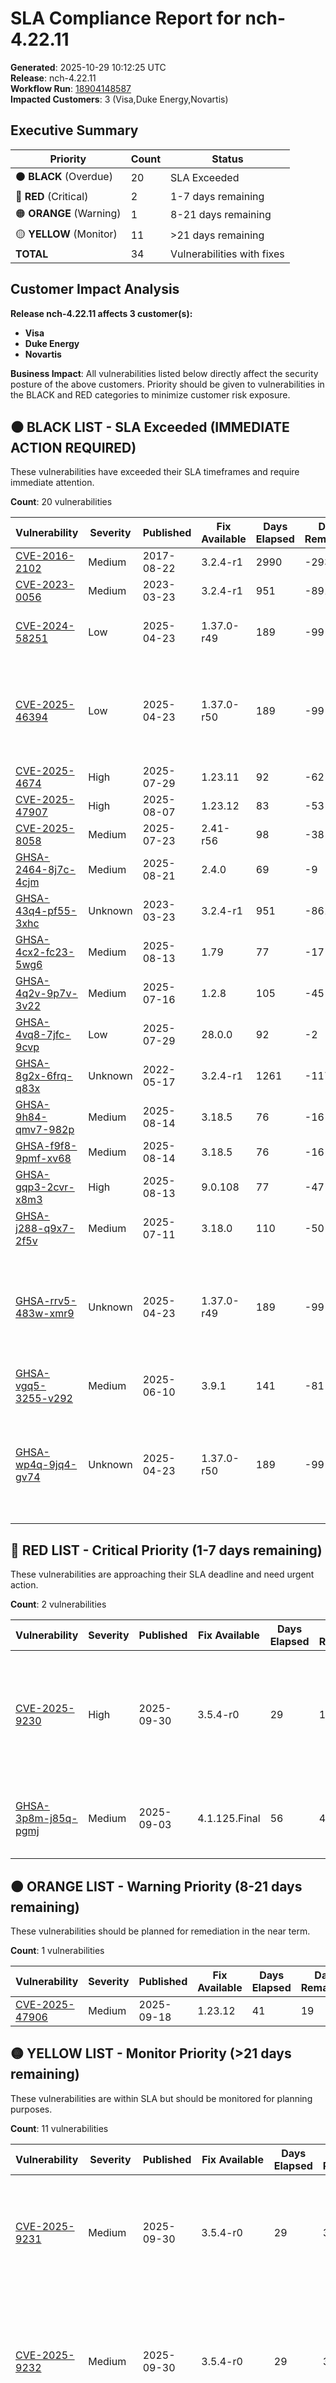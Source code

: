 # SLA Compliance Report for nch-4.22.11

**Generated**: 2025-10-29 10:12:25 UTC  
**Release**: nch-4.22.11  
**Workflow Run**: [18904148587](https://github.com/nirmata/nch-release-management/actions/runs/18904148587)  
**Impacted Customers**: 3 (Visa,Duke Energy,Novartis)

## Executive Summary

| Priority | Count | Status |
|----------|--------|---------|
| ⚫ **BLACK** (Overdue) | 20 | SLA Exceeded |
| 🔴 **RED** (Critical) | 2 | 1-7 days remaining |
| 🟠 **ORANGE** (Warning) | 1 | 8-21 days remaining |
| 🟡 **YELLOW** (Monitor) | 11 | >21 days remaining |
| **TOTAL** | 34 | Vulnerabilities with fixes |

## Customer Impact Analysis

**Release nch-4.22.11 affects 3 customer(s):**
- **Visa**
- **Duke Energy**
- **Novartis**

**Business Impact**: All vulnerabilities listed below directly affect the security posture of the above customers. Priority should be given to vulnerabilities in the BLACK and RED categories to minimize customer risk exposure.


## ⚫ BLACK LIST - SLA Exceeded (IMMEDIATE ACTION REQUIRED)

These vulnerabilities have exceeded their SLA timeframes and require immediate attention.

**Count**: 20 vulnerabilities

| Vulnerability | Severity | Published | Fix Available | Days Elapsed | Days Remaining | SLA | Affected Images |
|---------------|----------|-----------|---------------|--------------|----------------|-----|-----------------|
| [CVE-2016-2102](https://nvd.nist.gov/vuln/detail/CVE-2016-2102) | Medium | 2017-08-22 | 3.2.4-r1 | 2990 | -2930 | 60 days | ghcr.io/nirmata/haproxy:4.22.11 |
| [CVE-2023-0056](https://nvd.nist.gov/vuln/detail/CVE-2023-0056) | Medium | 2023-03-23 | 3.2.4-r1 | 951 | -891 | 60 days | ghcr.io/nirmata/haproxy:4.22.11 |
| [CVE-2024-58251](https://nvd.nist.gov/vuln/detail/CVE-2024-58251) | Low | 2025-04-23 | 1.37.0-r49 | 189 | -99 | 90 days | ghcr.io/nirmata/cluster:4.22.11, ghcr.io/nirmata/haproxy:4.22.11, ghcr.io/nirmata/policies:4.22.11, ghcr.io/nirmata/security:4.22.11 |
| [CVE-2025-46394](https://nvd.nist.gov/vuln/detail/CVE-2025-46394) | Low | 2025-04-23 | 1.37.0-r50 | 189 | -99 | 90 days | ghcr.io/nirmata/client-gateway:4.22.11, ghcr.io/nirmata/cluster:4.22.11, ghcr.io/nirmata/haproxy:4.22.11, ghcr.io/nirmata/policies:4.22.11, ghcr.io/nirmata/security:4.22.11, ghcr.io/nirmata/users:4.22.11, ghcr.io/nirmata/webclient:4.22.11 |
| [CVE-2025-4674](https://nvd.nist.gov/vuln/detail/CVE-2025-4674) | High | 2025-07-29 | 1.23.11 | 92 | -62 | 30 days | ghcr.io/nirmata/policies:4.22.11 |
| [CVE-2025-47907](https://nvd.nist.gov/vuln/detail/CVE-2025-47907) | High | 2025-08-07 | 1.23.12 | 83 | -53 | 30 days | ghcr.io/nirmata/policies:4.22.11, ghcr.io/nirmata/webclient:4.22.11 |
| [CVE-2025-8058](https://nvd.nist.gov/vuln/detail/CVE-2025-8058) | Medium | 2025-07-23 | 2.41-r56 | 98 | -38 | 60 days | ghcr.io/nirmata/webclient:4.22.11 |
| [GHSA-2464-8j7c-4cjm](https://nvd.nist.gov/vuln/detail/GHSA-2464-8j7c-4cjm) | Medium | 2025-08-21 | 2.4.0 | 69 | -9 | 60 days | ghcr.io/nirmata/policies:4.22.11 |
| [GHSA-43q4-pf55-3xhc](https://nvd.nist.gov/vuln/detail/GHSA-43q4-pf55-3xhc) | Unknown | 2023-03-23 | 3.2.4-r1 | 951 | -861 | 90 days | ghcr.io/nirmata/haproxy:4.22.11 |
| [GHSA-4cx2-fc23-5wg6](https://nvd.nist.gov/vuln/detail/GHSA-4cx2-fc23-5wg6) | Medium | 2025-08-13 | 1.79 | 77 | -17 | 60 days | ghcr.io/nirmata/cluster:4.22.11 |
| [GHSA-4q2v-9p7v-3v22](https://nvd.nist.gov/vuln/detail/GHSA-4q2v-9p7v-3v22) | Medium | 2025-07-16 | 1.2.8 | 105 | -45 | 60 days | ghcr.io/nirmata/cluster:4.22.11 |
| [GHSA-4vq8-7jfc-9cvp](https://nvd.nist.gov/vuln/detail/GHSA-4vq8-7jfc-9cvp) | Low | 2025-07-29 | 28.0.0 | 92 | -2 | 90 days | ghcr.io/nirmata/policies:4.22.11 |
| [GHSA-8g2x-6frq-q83x](https://nvd.nist.gov/vuln/detail/GHSA-8g2x-6frq-q83x) | Unknown | 2022-05-17 | 3.2.4-r1 | 1261 | -1171 | 90 days | ghcr.io/nirmata/haproxy:4.22.11 |
| [GHSA-9h84-qmv7-982p](https://nvd.nist.gov/vuln/detail/GHSA-9h84-qmv7-982p) | Medium | 2025-08-14 | 3.18.5 | 76 | -16 | 60 days | ghcr.io/nirmata/policies:4.22.11 |
| [GHSA-f9f8-9pmf-xv68](https://nvd.nist.gov/vuln/detail/GHSA-f9f8-9pmf-xv68) | Medium | 2025-08-14 | 3.18.5 | 76 | -16 | 60 days | ghcr.io/nirmata/policies:4.22.11 |
| [GHSA-gqp3-2cvr-x8m3](https://nvd.nist.gov/vuln/detail/GHSA-gqp3-2cvr-x8m3) | High | 2025-08-13 | 9.0.108 | 77 | -47 | 30 days | ghcr.io/nirmata/activity:4.22.11 |
| [GHSA-j288-q9x7-2f5v](https://nvd.nist.gov/vuln/detail/GHSA-j288-q9x7-2f5v) | Medium | 2025-07-11 | 3.18.0 | 110 | -50 | 60 days | ghcr.io/nirmata/cluster:4.22.11, ghcr.io/nirmata/policies:4.22.11, ghcr.io/nirmata/users:4.22.11 |
| [GHSA-rrv5-483w-xmr9](https://nvd.nist.gov/vuln/detail/GHSA-rrv5-483w-xmr9) | Unknown | 2025-04-23 | 1.37.0-r49 | 189 | -99 | 90 days | ghcr.io/nirmata/activity:4.22.11, ghcr.io/nirmata/client-gateway:4.22.11, ghcr.io/nirmata/cluster:4.22.11, ghcr.io/nirmata/haproxy:4.22.11, ghcr.io/nirmata/host-gateway:4.22.11, ghcr.io/nirmata/policies:4.22.11, ghcr.io/nirmata/security:4.22.11 |
| [GHSA-vgq5-3255-v292](https://nvd.nist.gov/vuln/detail/GHSA-vgq5-3255-v292) | Medium | 2025-06-10 | 3.9.1 | 141 | -81 | 60 days | ghcr.io/nirmata/cluster:4.22.11, ghcr.io/nirmata/policies:4.22.11 |
| [GHSA-wp4q-9jq4-gv74](https://nvd.nist.gov/vuln/detail/GHSA-wp4q-9jq4-gv74) | Unknown | 2025-04-23 | 1.37.0-r50 | 189 | -99 | 90 days | ghcr.io/nirmata/activity:4.22.11, ghcr.io/nirmata/client-gateway:4.22.11, ghcr.io/nirmata/cluster:4.22.11, ghcr.io/nirmata/haproxy:4.22.11, ghcr.io/nirmata/host-gateway:4.22.11, ghcr.io/nirmata/policies:4.22.11, ghcr.io/nirmata/security:4.22.11 |


## 🔴 RED LIST - Critical Priority (1-7 days remaining)

These vulnerabilities are approaching their SLA deadline and need urgent action.

**Count**: 2 vulnerabilities

| Vulnerability | Severity | Published | Fix Available | Days Elapsed | Days Remaining | SLA | Affected Images |
|---------------|----------|-----------|---------------|--------------|----------------|-----|-----------------|
| [CVE-2025-9230](https://nvd.nist.gov/vuln/detail/CVE-2025-9230) | High | 2025-09-30 | 3.5.4-r0 | 29 | 1 | 30 days | ghcr.io/nirmata/client-gateway:4.22.11, ghcr.io/nirmata/cluster:4.22.11, ghcr.io/nirmata/haproxy:4.22.11, ghcr.io/nirmata/host-gateway:4.22.11, ghcr.io/nirmata/policies:4.22.11, ghcr.io/nirmata/security:4.22.11, ghcr.io/nirmata/users:4.22.11, ghcr.io/nirmata/webclient:4.22.11 |
| [GHSA-3p8m-j85q-pgmj](https://nvd.nist.gov/vuln/detail/GHSA-3p8m-j85q-pgmj) | Medium | 2025-09-03 | 4.1.125.Final | 56 | 4 | 60 days | ghcr.io/nirmata/activity:4.22.11, ghcr.io/nirmata/cluster:4.22.11, ghcr.io/nirmata/host-gateway:4.22.11, ghcr.io/nirmata/policies:4.22.11, ghcr.io/nirmata/security:4.22.11 |


## 🟠 ORANGE LIST - Warning Priority (8-21 days remaining)

These vulnerabilities should be planned for remediation in the near term.

**Count**: 1 vulnerabilities

| Vulnerability | Severity | Published | Fix Available | Days Elapsed | Days Remaining | SLA | Affected Images |
|---------------|----------|-----------|---------------|--------------|----------------|-----|-----------------|
| [CVE-2025-47906](https://nvd.nist.gov/vuln/detail/CVE-2025-47906) | Medium | 2025-09-18 | 1.23.12 | 41 | 19 | 60 days | ghcr.io/nirmata/policies:4.22.11 |


## 🟡 YELLOW LIST - Monitor Priority (>21 days remaining)

These vulnerabilities are within SLA but should be monitored for planning purposes.

**Count**: 11 vulnerabilities

| Vulnerability | Severity | Published | Fix Available | Days Elapsed | Days Remaining | SLA | Affected Images |
|---------------|----------|-----------|---------------|--------------|----------------|-----|-----------------|
| [CVE-2025-9231](https://nvd.nist.gov/vuln/detail/CVE-2025-9231) | Medium | 2025-09-30 | 3.5.4-r0 | 29 | 31 | 60 days | ghcr.io/nirmata/client-gateway:4.22.11, ghcr.io/nirmata/cluster:4.22.11, ghcr.io/nirmata/haproxy:4.22.11, ghcr.io/nirmata/host-gateway:4.22.11, ghcr.io/nirmata/policies:4.22.11, ghcr.io/nirmata/security:4.22.11, ghcr.io/nirmata/users:4.22.11 |
| [CVE-2025-9232](https://nvd.nist.gov/vuln/detail/CVE-2025-9232) | Medium | 2025-09-30 | 3.5.4-r0 | 29 | 31 | 60 days | ghcr.io/nirmata/activity:4.22.11, ghcr.io/nirmata/client-gateway:4.22.11, ghcr.io/nirmata/cluster:4.22.11, ghcr.io/nirmata/haproxy:4.22.11, ghcr.io/nirmata/host-gateway:4.22.11, ghcr.io/nirmata/policies:4.22.11, ghcr.io/nirmata/security:4.22.11, ghcr.io/nirmata/users:4.22.11, ghcr.io/nirmata/webclient:4.22.11 |
| [GHSA-25qh-j22f-pwp8](https://nvd.nist.gov/vuln/detail/GHSA-25qh-j22f-pwp8) | Medium | 2025-10-01 | 1.5.19 | 28 | 32 | 60 days | ghcr.io/nirmata/activity:4.22.11, ghcr.io/nirmata/client-gateway:4.22.11, ghcr.io/nirmata/cluster:4.22.11, ghcr.io/nirmata/host-gateway:4.22.11, ghcr.io/nirmata/policies:4.22.11, ghcr.io/nirmata/security:4.22.11 |
| [GHSA-45p5-v273-3qqr](https://nvd.nist.gov/vuln/detail/GHSA-45p5-v273-3qqr) | Low | 2025-10-22 | 4.5.22 | 7 | 83 | 90 days | ghcr.io/nirmata/activity:4.22.11, ghcr.io/nirmata/cluster:4.22.11, ghcr.io/nirmata/policies:4.22.11 |
| [GHSA-76r2-c3cg-f5r9](https://nvd.nist.gov/vuln/detail/GHSA-76r2-c3cg-f5r9) | Unknown | 2025-09-30 | 3.5.4-r0 | 29 | 61 | 90 days | ghcr.io/nirmata/activity:4.22.11, ghcr.io/nirmata/client-gateway:4.22.11, ghcr.io/nirmata/cluster:4.22.11, ghcr.io/nirmata/haproxy:4.22.11, ghcr.io/nirmata/host-gateway:4.22.11, ghcr.io/nirmata/policies:4.22.11, ghcr.io/nirmata/security:4.22.11 |
| [GHSA-9mrx-mqmg-gwj9](https://nvd.nist.gov/vuln/detail/GHSA-9mrx-mqmg-gwj9) | Unknown | 2025-09-30 | 3.5.4-r0 | 29 | 61 | 90 days | ghcr.io/nirmata/activity:4.22.11, ghcr.io/nirmata/client-gateway:4.22.11, ghcr.io/nirmata/cluster:4.22.11, ghcr.io/nirmata/haproxy:4.22.11, ghcr.io/nirmata/host-gateway:4.22.11, ghcr.io/nirmata/policies:4.22.11, ghcr.io/nirmata/security:4.22.11 |
| [GHSA-fghv-69vj-qj49](https://nvd.nist.gov/vuln/detail/GHSA-fghv-69vj-qj49) | Low | 2025-09-04 | 4.1.125.Final | 55 | 35 | 90 days | ghcr.io/nirmata/activity:4.22.11, ghcr.io/nirmata/cluster:4.22.11, ghcr.io/nirmata/policies:4.22.11, ghcr.io/nirmata/security:4.22.11 |
| [GHSA-h5fg-jpgr-rv9c](https://nvd.nist.gov/vuln/detail/GHSA-h5fg-jpgr-rv9c) | Medium | 2025-10-22 | 4.5.22 | 7 | 53 | 60 days | ghcr.io/nirmata/activity:4.22.11, ghcr.io/nirmata/cluster:4.22.11, ghcr.io/nirmata/policies:4.22.11 |
| [GHSA-hgrr-935x-pq79](https://nvd.nist.gov/vuln/detail/GHSA-hgrr-935x-pq79) | Low | 2025-10-27 | 9.0.110 | 2 | 88 | 90 days | ghcr.io/nirmata/activity:4.22.11, ghcr.io/nirmata/host-gateway:4.22.11, ghcr.io/nirmata/security:4.22.11 |
| [GHSA-vfww-5hm6-hx2j](https://nvd.nist.gov/vuln/detail/GHSA-vfww-5hm6-hx2j) | Low | 2025-10-27 | 9.0.109 | 2 | 88 | 90 days | ghcr.io/nirmata/activity:4.22.11, ghcr.io/nirmata/host-gateway:4.22.11, ghcr.io/nirmata/security:4.22.11 |
| [GHSA-wmwf-9ccg-fff5](https://nvd.nist.gov/vuln/detail/GHSA-wmwf-9ccg-fff5) | High | 2025-10-27 | 9.0.109 | 2 | 28 | 30 days | ghcr.io/nirmata/activity:4.22.11, ghcr.io/nirmata/host-gateway:4.22.11, ghcr.io/nirmata/security:4.22.11 |


---

## SLA Policy

| Severity | SLA Timeline | Description |
|----------|--------------|-------------|
| Critical | 7 days | Immediate security risk |
| High | 30 days | Significant security risk |
| Medium | 60 days | Moderate security risk |
| Low | 90 days | Minor security risk |
| Unknown | 90 days | Unclassified severity |

## Notes

- Only vulnerabilities with available fixes are tracked in SLA reports
- Days remaining calculation is based on published date + SLA timeline
- Negative values in "Days Remaining" indicate SLA violations
- Both CVE and GHSA vulnerabilities are included in tracking

## Action Items

1. **BLACK LIST**: Immediate remediation required - SLA already exceeded
2. **RED LIST**: Urgent action needed within 1-7 days
3. **ORANGE LIST**: Plan remediation within 8-21 days  
4. **YELLOW LIST**: Include in next maintenance cycle

*Report generated automatically by the CVE Scan workflow*
